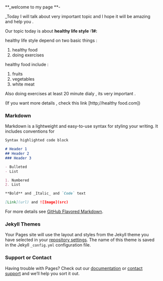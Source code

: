 **_welcome to my page **-

_Today I will talk about very important topic and I hope it will be amazing and help you .

Our topic today is about **healthy life style :1#:**

healthy life style depend on two basic things :
1. healthy food 
2. doing exercises 


healthy food include :
1. fruits
3. vegetables
6. white meat 


Also doing exercises at least 20 minute dialy , its very important . 


(If you want more details , check this link [http;//healthy food.com])

### Markdown

Markdown is a lightweight and easy-to-use syntax for styling your writing. It includes conventions for

```markdown
Syntax highlighted code block

# Header 1
## Header 2
### Header 3

- Bulleted
- List

1. Numbered
2. List

**Bold** and _Italic_ and `Code` text

[Link](url) and ![Image](src)
```

For more details see [GitHub Flavored Markdown](https://guides.github.com/features/mastering-markdown/).

### Jekyll Themes

Your Pages site will use the layout and styles from the Jekyll theme you have selected in your [repository settings](https://github.com/marah1771995/marah/settings). The name of this theme is saved in the Jekyll `_config.yml` configuration file.

### Support or Contact

Having trouble with Pages? Check out our [documentation](https://help.github.com/categories/github-pages-basics/) or [contact support](https://github.com/contact) and we’ll help you sort it out.
